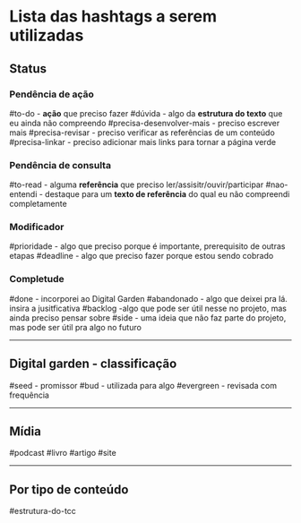 # Lista das hashtags a serem utilizadas

## Status 
### Pendência de ação
#to-do - **ação** que preciso fazer
#dúvida - algo da **estrutura do texto** que eu ainda não compreendo
#precisa-desenvolver-mais - preciso escrever mais
#precisa-revisar - preciso verificar as referências de um conteúdo
#precisa-linkar - preciso adicionar mais links para tornar a página verde

### Pendência de consulta
#to-read - alguma **referência** que preciso ler/assisitr/ouvir/participar
#nao-entendi - destaque para um **texto de referência** do qual eu não compreendi completamente

### Modificador
#prioridade - algo que preciso porque é importante, prerequisito de outras etapas
#deadline - algo que preciso fazer porque estou sendo cobrado


### Completude
#done - incorporei ao Digital Garden
#abandonado - algo que deixei pra lá. insira a jusitficativa
#backlog -algo que pode ser útil nesse no projeto, mas ainda preciso pensar sobre
#side - uma ideia que não faz parte do projeto, mas pode ser útil pra algo no futuro

----
## Digital garden - classificação
#seed - promissor
#bud - utilizada para algo
#evergreen - revisada com frequência

-------
## Mídia
#podcast
#livro
#artigo
#site


-----
## Por tipo de conteúdo
#estrutura-do-tcc 